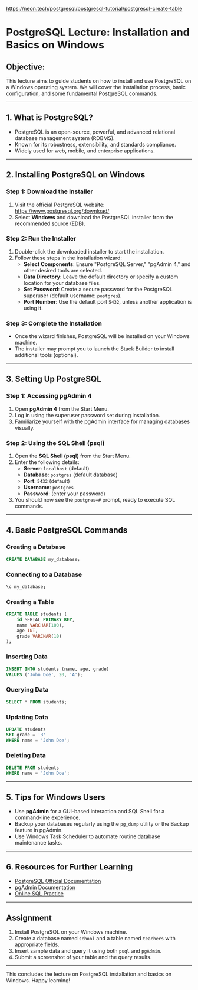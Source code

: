 https://neon.tech/postgresql/postgresql-tutorial/postgresql-create-table


# PostgreSQL Lecture: Installation and Basics on Windows

## Objective:
This lecture aims to guide students on how to install and use PostgreSQL on a Windows operating system. We will cover the installation process, basic configuration, and some fundamental PostgreSQL commands.

---

## 1. **What is PostgreSQL?**
- PostgreSQL is an open-source, powerful, and advanced relational database management system (RDBMS).
- Known for its robustness, extensibility, and standards compliance.
- Widely used for web, mobile, and enterprise applications.

---

## 2. **Installing PostgreSQL on Windows**

### **Step 1: Download the Installer**
1. Visit the official PostgreSQL website: https://www.postgresql.org/download/
2. Select **Windows** and download the PostgreSQL installer from the recommended source (EDB).

### **Step 2: Run the Installer**
1. Double-click the downloaded installer to start the installation.
2. Follow these steps in the installation wizard:
   - **Select Components**: Ensure "PostgreSQL Server," "pgAdmin 4," and other desired tools are selected.
   - **Data Directory**: Leave the default directory or specify a custom location for your database files.
   - **Set Password**: Create a secure password for the PostgreSQL superuser (default username: `postgres`).
   - **Port Number**: Use the default port `5432`, unless another application is using it.

### **Step 3: Complete the Installation**
- Once the wizard finishes, PostgreSQL will be installed on your Windows machine.
- The installer may prompt you to launch the Stack Builder to install additional tools (optional).

---

## 3. **Setting Up PostgreSQL**

### **Step 1: Accessing pgAdmin 4**
1. Open **pgAdmin 4** from the Start Menu.
2. Log in using the superuser password set during installation.
3. Familiarize yourself with the pgAdmin interface for managing databases visually.

### **Step 2: Using the SQL Shell (psql)**
1. Open the **SQL Shell (psql)** from the Start Menu.
2. Enter the following details:
   - **Server**: `localhost` (default)
   - **Database**: `postgres` (default database)
   - **Port**: `5432` (default)
   - **Username**: `postgres`
   - **Password**: (enter your password)
3. You should now see the `postgres=#` prompt, ready to execute SQL commands.

---

## 4. **Basic PostgreSQL Commands**

### **Creating a Database**
```sql
CREATE DATABASE my_database;
```

### **Connecting to a Database**
```sql
\c my_database;
```

### **Creating a Table**
```sql
CREATE TABLE students (
    id SERIAL PRIMARY KEY,
    name VARCHAR(100),
    age INT,
    grade VARCHAR(10)
);
```

### **Inserting Data**
```sql
INSERT INTO students (name, age, grade)
VALUES ('John Doe', 20, 'A');
```

### **Querying Data**
```sql
SELECT * FROM students;
```

### **Updating Data**
```sql
UPDATE students
SET grade = 'B'
WHERE name = 'John Doe';
```

### **Deleting Data**
```sql
DELETE FROM students
WHERE name = 'John Doe';
```

---

## 5. **Tips for Windows Users**
- Use **pgAdmin** for a GUI-based interaction and SQL Shell for a command-line experience.
- Backup your databases regularly using the `pg_dump` utility or the Backup feature in pgAdmin.
- Use Windows Task Scheduler to automate routine database maintenance tasks.

---

## 6. **Resources for Further Learning**
- [PostgreSQL Official Documentation](https://www.postgresql.org/docs/)
- [pgAdmin Documentation](https://www.pgadmin.org/docs/)
- [Online SQL Practice](https://www.w3schools.com/sql/)

---

## Assignment
1. Install PostgreSQL on your Windows machine.
2. Create a database named `school` and a table named `teachers` with appropriate fields.
3. Insert sample data and query it using both `psql` and `pgAdmin`.
4. Submit a screenshot of your table and the query results.

---

This concludes the lecture on PostgreSQL installation and basics on Windows. Happy learning!


